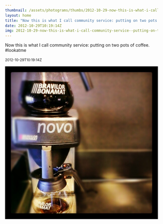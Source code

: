 ```yaml
---
thumbnail: /assets/photograms/thumbs/2012-10-29-now-this-is-what-i-call-community-service--putting-on-two-pots-of-coffee---lookatme.png
layout: home
title: "Now this is what I call community service: putting on two pots of coffee. #lookatme"
date: 2012-10-29T10:19:14Z
img: 2012-10-29-now-this-is-what-i-call-community-service--putting-on-two-pots-of-coffee---lookatme.jpg
---
```


Now this is what I call community service: putting on two pots of coffee. #lookatme

<small>2012-10-29T10:19:14Z</small>

![Now this is what I call community service: putting on two pots of coffee. #lookatme](/assets/photograms/original/2012-10-29-now-this-is-what-i-call-community-service--putting-on-two-pots-of-coffee---lookatme.jpg)
